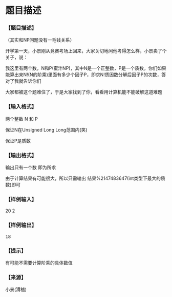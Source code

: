 # 题目描述


<h3>
【题目描述】
</h3>
<p>
（其实和NP问题没有一毛钱关系）
</p>
<p>
开学第一天，小景刚从竞赛考场上回来，大家关切地问他考得怎么样，小景卖了个关子，说：
</p>
<p>
我这里有两个数，N和P(蜜汁NP)，其中N是一个正整数，P是一个质数，你们如果能算出来N!(N的阶乘)里面有多少个因子P，即求N!质因数分解后因子P的次数，答对了我就告诉你们
</p>
<p>
大家都被这个题难住了，于是大家找到了你，看看用计算机能不能破解这道难题
</p>
<h3>
【输入格式】
</h3>
<p>
两个整数 N 和 P
</p>
<p>
保证N在Unsigned Long Long范围内(笑)
</p>
<p>
保证P是质数
</p>
<h3>
【输出格式】
</h3>
<p>
输出只有一个数 即为所求
</p>
<p>
由于计算结果有可能很大，所以只需输出 结果%2147483647(int类型下最大的质数)即可
</p>
<h3>
【样例输入】
</h3>
<p>
20 2
</p>
<h3>
【样例输出】
</h3>
<pre>18</pre>
<h3>
【提示】
</h3>
<p>
有可能不需要计算阶乘的具体数值
</p>
<h3>
【来源】
</h3>
<p>
小景(滑稽)
</p>

